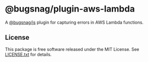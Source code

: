 # @bugsnag/plugin-aws-lambda

A [@bugsnag/js](https://github.com/bugsnag/bugsnag-js) plugin for capturing errors in AWS Lambda functions.

## License

This package is free software released under the MIT License. See [LICENSE.txt](./LICENSE.txt) for details.
